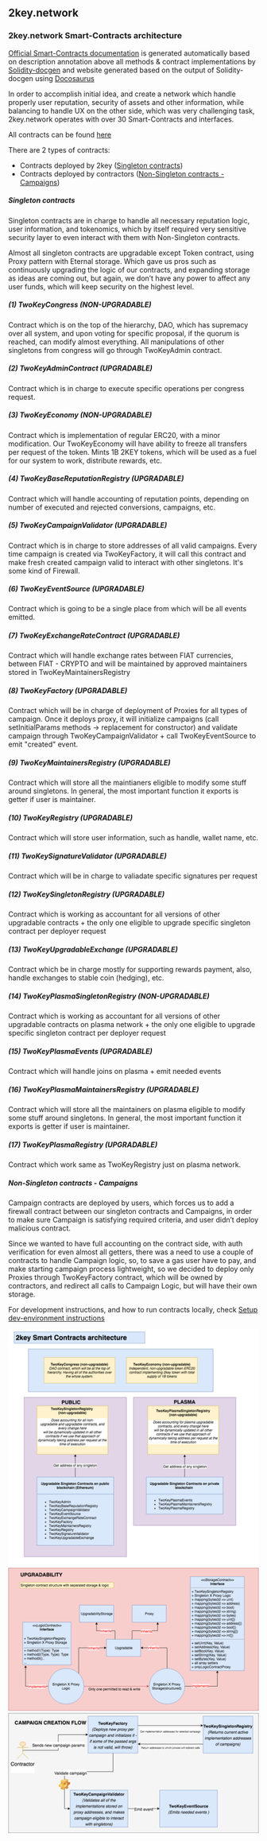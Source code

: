 ## 2key.network 

### 2key.network Smart-Contracts architecture

[Official Smart-Contracts documentation](https://2key.github.io/contracts) is generated automatically based on description annotation
above all methods & contract implementations by [Solidity-docgen](https://github.com/OpenZeppelin/solidity-docgen) 
and website generated based on the output of Solidity-docgen using [Docosaurus](https://github.com/facebook/Docusaurus)



In order to accomplish initial idea, and create a network which handle properly user reputation,
security of assets and other information, while balancing to handle UX on the other side, which was
very challenging task, 2key.network operates with over 30 Smart-Contracts and interfaces.

All contracts can be found [here](contracts)

There are 2 types of contracts:

* Contracts deployed by 2key  ([Singleton contracts](contracts/2key/singleton-contracts)) 
* Contracts deployed by contractors ([Non-Singleton contracts - Campaigns](contracts/2key/acquisition-campaign-contracts))


##### Singleton contracts

Singleton contracts are in charge to handle all necessary reputation logic, user information, and tokenomics,
which by itself required very sensitive security layer to even interact with them with Non-Singleton contracts.


Almost all singleton contracts are upgradable except Token contract, using Proxy pattern with Eternal storage.
Which gave us pros such as continuously upgrading the logic of our contracts, and expanding storage as ideas are coming out, but again, we don’t have any power to affect any user funds, which will
keep security on the highest level. 

##### (1) TwoKeyCongress (NON-UPGRADABLE)
Contract which is on the top of the hierarchy, DAO, which has supremacy over all system, and upon voting for specific proposal, if the
quorum is reached, can modify almost everything. All manipulations of other singletons from congress will go through TwoKeyAdmin contract.

##### (2) TwoKeyAdminContract (UPGRADABLE)
Contract which is in charge to execute specific operations per congress request.

##### (3) TwoKeyEconomy (NON-UPGRADABLE)
Contract which is implementation of regular ERC20, with a minor modification. Our TwoKeyEconomy will have ability to freeze all transfers
per request of the token. Mints 1B 2KEY tokens, which will be used as a fuel for our system to work, distribute rewards, etc.

##### (4) TwoKeyBaseReputationRegistry (UPGRADABLE)
Contract which will handle accounting of reputation points, depending on number of executed and rejected conversions, campaigns, etc.

##### (5) TwoKeyCampaignValidator (UPGRADABLE)
Contract which is in charge to store addresses of all valid campaigns. Every time campaign is created via TwoKeyFactory, it will call this contract and make 
fresh created campaign valid to interact with other singletons. It's some kind of Firewall.

##### (6) TwoKeyEventSource (UPGRADABLE)
Contract which is going to be a single place from which will be all events emitted. 

##### (7) TwoKeyExchangeRateContract (UPGRADABLE)
Contract which will handle exchange rates between FIAT currencies, between FIAT - CRYPTO and will be maintained by approved maintainers stored in TwoKeyMaintainersRegistry

##### (8) TwoKeyFactory (UPGRADABLE) 
Contract which will be in charge of deployment of Proxies for all types of campaign. Once it deploys proxy, it will initialize campaigns
(call setInitialParams methods -> replacement for constructor) and validate campaign through TwoKeyCampaignValidator + call TwoKeyEventSource
to emit "created" event. 

##### (9) TwoKeyMaintainersRegistry (UPGRADABLE)
Contract which will store all the maintianers eligible to modify some stuff around singletons. In general, the most important function
it exports is getter if user is maintainer.

##### (10) TwoKeyRegistry (UPGRADABLE)
Contract which will store user information, such as handle, wallet name, etc.

##### (11) TwoKeySignatureValidator (UPGRADABLE)
Contract which will be in charge to valiadate specific signatures per request

##### (12) TwoKeySingletonRegistry (UPGRADABLE)
Contract which is working as accountant for all versions of other upgradable contracts + the only one eligible to upgrade specific singleton contract per deployer request 

##### (13) TwoKeyUpgradableExchange (UPGRADABLE)
Contract which be in charge mostly for supporting rewards payment, also, handle exchanges to stable coin (hedging), etc.

##### (14) TwoKeyPlasmaSingletonRegistry (NON-UPGRADABLE)
Contract which is working as accountant for all versions of other upgradable contracts on plasma network + the only one eligible to upgrade specific singleton contract per deployer request 

##### (15) TwoKeyPlasmaEvents (UPGRADABLE)
Contract which will handle joins on plasma + emit needed events

##### (16) TwoKeyPlasmaMaintainersRegistry (UPGRADABLE)
Contract which will store all the maintainers on plasma eligible to modify some stuff around singletons. In general, the most important function
it exports is getter if user is maintainer.

##### (17) TwoKeyPlasmaRegistry (UPGRADABLE)
Contract which work same as TwoKeyRegistry just on plasma network.
  

##### Non-Singleton contracts - Campaigns

Campaign contracts are deployed by users, which forces us to add a firewall contract between our singleton contracts
and Campaigns, in order to make sure Campaign is satisfying required criteria, and user didn’t deploy malicious contract.

 
Since we wanted to have full accounting on the contract side, with auth verification for even almost all getters, 
there was a need to use a couple of contracts to handle Campaign logic, so, to save a gas user have to pay, 
and make starting campaign process lightweight, so we decided to deploy only Proxies through TwoKeyFactory contract, which will be owned by contractors, 
and redirect all calls to Campaign Logic, but will have their own storage.


For development instructions, and how to run contracts locally, check [Setup dev-environment instructions](readmes/SetupDevEnv.md)


![TwoKeyInfrastructure](SC-architecture.png)
